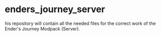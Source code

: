 # enders_journey_server
his repository will contain all the needed files for the correct work of the Ender's Journey Modpack (Server).
